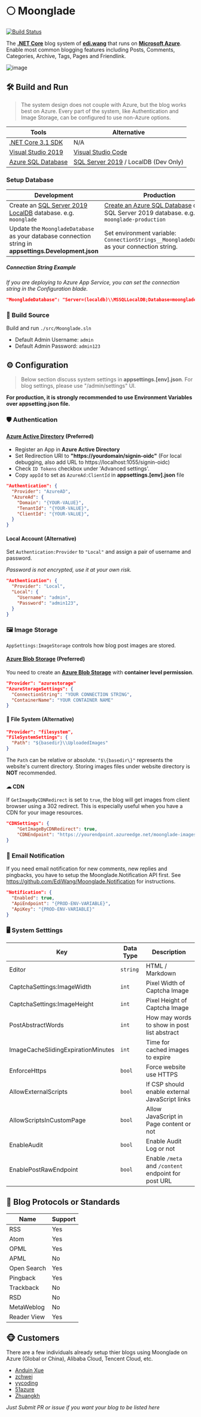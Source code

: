 # 🌕 Moonglade

[![Build Status](https://dev.azure.com/ediwang/Edi-GitHub/_apis/build/status/EdiWang.Moonglade?branchName=master)](https://dev.azure.com/ediwang/Edi-GitHub/_build/latest?definitionId=68&branchName=master)

The [**.NET Core**](https://dotnet.microsoft.com/) blog system of [**edi.wang**](https://edi.wang) that runs on [**Microsoft Azure**](https://azure.microsoft.com/en-us/). Enable most common blogging features including Posts, Comments, Categories, Archive, Tags, Pages and Friendlink.

![image](https://blog.ediwangcdn.com/web-assets/ediwang-azure-arch-v2.png)

## 🛠 Build and Run

> The system design does not couple with Azure, but the blog works best on Azure. Every part of the system, like Authentication and Image Storage, can be configured to use non-Azure options.

Tools | Alternative
--- | ---
[.NET Core 3.1 SDK](http://dot.net) | N/A
[Visual Studio 2019](https://visualstudio.microsoft.com/) | [Visual Studio Code](https://code.visualstudio.com/)
[Azure SQL Database](https://azure.microsoft.com/en-us/services/sql-database/) | [SQL Server 2019](https://www.microsoft.com/en-us/sql-server/sql-server-2019) / LocalDB (Dev Only)

###  Setup Database

Development | Production 
--- | ---
Create an [SQL Server 2019 LocalDB](https://docs.microsoft.com/en-us/sql/database-engine/configure-windows/sql-server-express-localdb?WT.mc_id=AZ-MVP-5002809&view=sql-server-ver15) database. e.g. ```moonglade``` | [Create an Azure SQL Database](https://docs.microsoft.com/en-us/azure/sql-database/sql-database-single-database-get-started?WT.mc_id=AZ-MVP-5002809) or a SQL Server 2019 database. e.g. ```moonglade-production```
Update the ```MoongladeDatabase``` as your database connection string in **appsettings.Development.json** | Set environment variable: ```ConnectionStrings__MoongladeDatabase``` as your connection string. 

##### Connection String Example

*If you are deploying to Azure App Service, you can set the connection string in the Configuration blade.*

```json
"MoongladeDatabase": "Server=(localdb)\\MSSQLLocalDB;Database=moonglade;Trusted_Connection=True;"
```

### 🔨 Build Source

Build and run ```./src/Moonglade.sln```
- Default Admin Username: ```admin```
- Default Admin Password: ```admin123```

## ⚙ Configuration

> Below section discuss system settings in **appsettings.[env].json**. For blog settings, please use "/admin/settings" UI.

**For production, it is strongly recommended to use Environment Variables over appsetting.json file.**

### 🛡 Authentication

#### [Azure Active Directory]((https://azure.microsoft.com/en-us/services/active-directory/)) (Preferred)

- Register an App in **Azure Active Directory**
- Set Redirection URI to **"https://yourdomain/signin-oidc"** (For local debugging, also add URL to https://localhost:1055/signin-oidc)
- Check `ID Tokens` checkbox under 'Advanced settings'.
- Copy ```appId``` to set as ```AzureAd:ClientId``` in **appsettings.[env].json** file

```json
"Authentication": {
  "Provider": "AzureAD",
  "AzureAd": {
    "Domain": "{YOUR-VALUE}",
    "TenantId": "{YOUR-VALUE}",
    "ClientId": "{YOUR-VALUE}",
  }
}
```

#### Local Account (Alternative)

Set ```Authentication:Provider``` to ```"Local"``` and assign a pair of username and password. 

*Password is not encrypted, use it at your own risk.*

```json
"Authentication": {
  "Provider": "Local",
  "Local": {
    "Username": "admin",
    "Password": "admin123",
  }
}
```

### 🖼 Image Storage
```AppSettings:ImageStorage``` controls how blog post images are stored.

#### [Azure Blob Storage](https://azure.microsoft.com/en-us/services/storage/blobs/) (Preferred)

You need to create an [**Azure Blob Storage**](https://azure.microsoft.com/en-us/services/storage/blobs/) with **container level permission**. 

```json
"Provider": "azurestorage"
"AzureStorageSettings": {
  "ConnectionString": "YOUR CONNECTION STRING",
  "ContainerName": "YOUR CONTAINER NAME"
}
```

#### 📂 File System (Alternative)

```json
"Provider": "filesystem",
"FileSystemSettings": {
  "Path": "${basedir}\\UploadedImages"
}
```
The ```Path``` can be relative or absolute. ```"$\{basedir\}"``` represents the website's current directory. Storing images files under website directory is **NOT** recommended. 

#### ☁ CDN

If ```GetImageByCDNRedirect``` is set to ```true```, the blog will get images from client browser using a 302 redirect. This is especially useful when you have a CDN for your image resources. 

```json
"CDNSettings": {
    "GetImageByCDNRedirect": true,
    "CDNEndpoint": "https://yourendpoint.azureedge.net/moonglade-images"
}
```

### 📧 Email Notification

If you need email notification for new comments, new replies and pingbacks, you have to setup the Moonglade.Notification API first. See https://github.com/EdiWang/Moonglade.Notification for instructions.

```json
"Notification": {
  "Enabled": true,
  "ApiEndpoint": "{PROD-ENV-VARIABLE}",
  "ApiKey": "{PROD-ENV-VARIABLE}"
}
```

### 🖥 System Setttings

Key | Data Type | Description
--- | --- | ---
Editor | ```string``` | HTML / Markdown
CaptchaSettings:ImageWidth | ```int``` | Pixel Width of Captcha Image
CaptchaSettings:ImageHeight | ```int``` | Pixel Height of Captcha Image
PostAbstractWords | ```int``` | How may words to show in post list abstract
ImageCacheSlidingExpirationMinutes | ```int``` | Time for cached images to expire
EnforceHttps | ```bool``` | Force website use HTTPS
AllowExternalScripts | ```bool``` | If CSP should enable external JavaScript links
AllowScriptsInCustomPage | ```bool``` | Allow JavaScript in Page content or not
EnableAudit | ```bool``` | Enable Audit Log or not
EnablePostRawEndpoint | ```bool``` | Enable ```/meta``` and ```/content``` endpoint for post URL


## 🎉 Blog Protocols or Standards

Name | Support
--- | ---
RSS | Yes
Atom | Yes
OPML | Yes
APML | No
Open Search | Yes
Pingback | Yes
Trackback | No
RSD | No
MetaWeblog | No
Reader View | Yes

## 🐵 Customers

There are a few individuals already setup thier blogs using Moonglade on Azure (Global or China), Alibaba Cloud, Tencent Cloud, etc.

- [Anduin Xue](https://anduin.aiursoft.com/)
- [zchwei](https://zchwei.com/)
- [yycoding](https://www.yycoding.xyz/)
- [51azure](https://www.51azure.cloud/)
- [Zhuangkh](https://zhuangkh.com/)

*Just Submit PR or issue if you want your blog to be listed here*